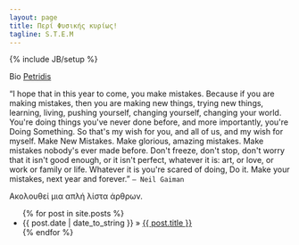 ```yaml
---
layout: page
title: Περί Φυσικής κυρίως!
tagline: S.T.E.M
---
```

{% include JB/setup %}

Bio [Petridis](http://about.me/petridis)

“I hope that in this year to come, you make mistakes.
Because if you are making mistakes, then you are making new things, trying new things, learning, living, pushing yourself, changing yourself, changing your world. You're doing things you've never done before, and more importantly, you're Doing Something.
So that's my wish for you, and all of us, and my wish for myself. Make New Mistakes. Make glorious, amazing mistakes. Make mistakes nobody's ever made before. Don't freeze, don't stop, don't worry that it isn't good enough, or it isn't perfect, whatever it is: art, or love, or work or family or life.
Whatever it is you're scared of doing, Do it.
Make your mistakes, next year and forever.” 
`― Neil Gaiman`

Ακολουθεί μια απλή λίστα άρθρων.

<ul class="posts">
  {% for post in site.posts %}
    <li><span>{{ post.date | date_to_string }}</span> &raquo; <a href="{{ BASE_PATH }}{{ post.url }}">{{ post.title }}</a></li>
  {% endfor %}
</ul>






